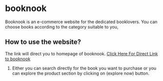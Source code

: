 # booknook
Booknook is an e-commerce website for the dedicated booklovers. 
You can choose books according to the category suitable to you,

## How to use the website?
The link will direct you to homepage of booknook.
 [Click Here For Direct Link to booknook](https://booknookin.netlify.app)
 
 1. Either you can search directly for the book you want to purchase
    or you can explore the product section by clicking on (explore now) button.



